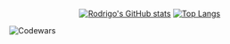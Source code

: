 <div align="center">
  
  [![Rodrigo's GitHub stats](https://github-readme-stats.vercel.app/api?username=rodinopps&theme=holi)](https://github.com/rodinopps/github-readme-stats)    [![Top Langs](https://github-readme-stats.vercel.app/api/top-langs/?username=rodinopps&theme=holi)](https://github.com/rodinopps/github-readme-stats)
  
</div>


![Codewars](https://www.codewars.com/users/rodinopps/badges/large)
